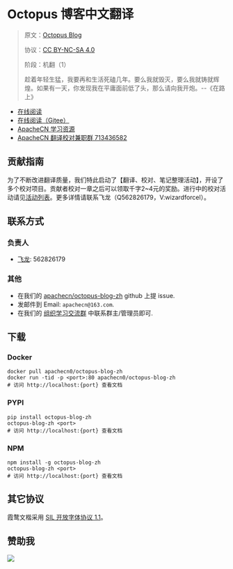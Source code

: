 <!--
    需要填充的占位符：
    
    README.md
    
        Octopus 博客中文翻译：文档中文名
        Octopus Blog：文档英文名
        https://octopus.com/：文档原始链接
        octo：域名前缀
        飞龙：负责人名称
        wizardforcel：负责人 Github 用户名
        562826179：负责人 QQ
        octopus-blog-zh：ApacheCN 的 Github 仓库名称
        octopus-blog-zh：DockerHub 仓库名称
        octopus-blog-zh：PYPI 包名称
        octopus-blog-zh：NPM 包名称
    
    CNAME
    
        octo：域名前缀

    index.html
    
        Octopus 博客中文翻译：文档中文名
        #3fa3ef：显示颜色
        octopus-blog-zh：ApacheCN 的 Github 仓库名称

    asset/docsify-apachecn-footer.js
    
        octopus-blog-zh：ApacheCN 的 Github 仓库名称
-->

# Octopus 博客中文翻译

> 原文：[Octopus Blog](https://octopus.com/)
> 
> 协议：[CC BY-NC-SA 4.0](http://creativecommons.org/licenses/by-nc-sa/4.0/)
> 
> 阶段：机翻（1）
> 
> 趁着年轻生猛，我要再和生活死磕几年。要么我就毁灭，要么我就铸就辉煌。如果有一天，你发现我在平庸面前低了头，那么请向我开炮。--《在路上》

* [在线阅读](https://octo.apachecn.org)
* [在线阅读（Gitee）](https://apachecn.gitee.io/doc-template/)
* [ApacheCN 学习资源](http://docs.apachecn.org/)
* [ApacheCN 翻译校对兼职群 713436582](https://jq.qq.com/?_wv=1027&k=VSNtgpjb)

## 贡献指南

为了不断改进翻译质量，我们特此启动了【翻译、校对、笔记整理活动】，开设了多个校对项目。贡献者校对一章之后可以领取千字2\~4元的奖励。进行中的校对活动请见[活动列表](https://home.apachecn.org/#/docs/activity/docs-activity)。更多详情请联系飞龙（Q562826179，V:wizardforcel）。

## 联系方式

### 负责人

* [飞龙](https://github.com/wizardforcel): 562826179

### 其他

*   在我们的 [apachecn/octopus-blog-zh](https://github.com/apachecn/octopus-blog-zh) github 上提 issue.
*   发邮件到 Email: `apachecn@163.com`.
*   在我们的 [组织学习交流群](https://www.apachecn.org/#/docs/join) 中联系群主/管理员即可.

## 下载

### Docker

```
docker pull apachecn0/octopus-blog-zh
docker run -tid -p <port>:80 apachecn0/octopus-blog-zh
# 访问 http://localhost:{port} 查看文档
```

### PYPI

```
pip install octopus-blog-zh
octopus-blog-zh <port>
# 访问 http://localhost:{port} 查看文档
```

### NPM

```
npm install -g octopus-blog-zh
octopus-blog-zh <port>
# 访问 http://localhost:{port} 查看文档
```

## 其它协议

霞鹜文楷采用 [SIL 开放字体协议 1.1](https://github.com/lxgw/LxgwWenKai/blob/main/SIL_Open_Font_License_1.1.txt)。

## 赞助我

![](https://img-blog.csdnimg.cn/20200112005920729.png)

